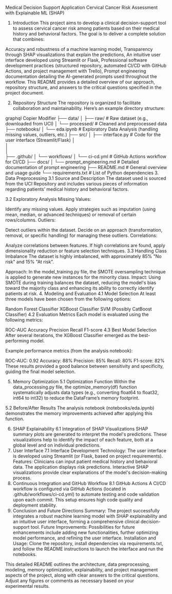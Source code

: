 Medical Decision Support Application
Cervical Cancer Risk Assessment with Explainable ML (SHAP)

1. Introduction
This project aims to develop a clinical decision-support tool to assess cervical cancer risk among patients based on their medical history and behavioral factors. The goal is to deliver a complete solution that combines:

Accuracy and robustness of a machine learning model,
Transparency through SHAP visualizations that explain the predictions,
An intuitive user interface developed using Streamlit or Flask,
Professional software development practices (structured repository, automated CI/CD with GitHub Actions, and project management with Trello),
Prompt engineering documentation detailing the AI-generated prompts used throughout the workflow.
This README provides a detailed overview of our approach, repository structure, and answers to the critical questions specified in the project document.

2. Repository Structure
The repository is organized to facilitate collaboration and maintainability. Here’s an example directory structure:

graphql
Copier
Modifier
├── data/
│   ├── raw/               # Raw dataset (e.g., downloaded from UCI)
│   └── processed/         # Cleaned and preprocessed data
├── notebooks/
│   └── eda.ipynb          # Exploratory Data Analysis (handling missing values, outliers, etc.)
├── src/
│   ├── interface.py       # Code for the user interface (Streamlit/Flask)
│   
│   
│   
├── .github/
│   └── workflows/
│       └── ci-cd.yml      # GitHub Actions workflow for CI/CD
├── docs/
│   └── prompt_engineering.md  # Detailed documentation of prompt engineering
├── README.md              # General overview and usage guide
└── requirements.txt       # List of Python dependencies
3. Data Preprocessing
3.1 Source and Description
The dataset used is sourced from the UCI Repository and includes various pieces of information regarding patients’ medical history and behavioral factors.

3.2 Exploratory Analysis
Missing Values:

Identify any missing values.
Apply strategies such as imputation (using mean, median, or advanced techniques) or removal of certain rows/columns.
Outliers:

Detect outliers within the dataset.
Decide on an approach (transformation, removal, or specific handling) for managing these outliers.
Correlations:

Analyze correlations between features.
If high correlations are found, apply dimensionality reduction or feature selection techniques.
3.3 Handling Class Imbalance
The dataset is highly imbalanced, with approximately 85% "No risk" and 15% "At risk".

Approach:
In the model_training.py file, the SMOTE oversampling technique is applied to generate new instances for the minority class.
Impact:
Using SMOTE during training balances the dataset, reducing the model's bias toward the majority class and enhancing its ability to correctly identify patients at risk.
4. Modeling and Evaluation
4.1 Model Selection
At least three models have been chosen from the following options:

Random Forest Classifier
XGBoost Classifier
SVM
(Possibly CatBoost Classifier)
4.2 Evaluation Metrics
Each model is evaluated using the following metrics:

ROC-AUC
Accuracy
Precision
Recall
F1-score
4.3 Best Model Selection
After several iterations, the XGBoost Classifier emerged as the best-performing model.

Example performance metrics (from the analysis notebook):

ROC-AUC: 0.92
Accuracy: 88%
Precision: 85%
Recall: 80%
F1-score: 82%
These results provided a good balance between sensitivity and specificity, guiding the final model selection.

5. Memory Optimization
5.1 Optimization Function
Within the data_processing.py file, the optimize_memory(df) function systematically adjusts data types (e.g., converting float64 to float32, int64 to int32) to reduce the DataFrame’s memory footprint.

5.2 Before/After Results
The analysis notebook (notebooks/eda.ipynb) demonstrates the memory improvements achieved after applying this function.

6. SHAP Explainability
6.1 Integration of SHAP Visualizations
SHAP summary plots are generated to interpret the model's predictions.
These visualizations help to identify the impact of each feature, both at a global level and on individual predictions.
7. User Interface
7.1 Interface Development
Technology: The user interface is developed using Streamlit (or Flask, based on project requirements).
Features:
Clinicians can input patient medical history and behavioral data.
The application displays risk predictions.
Interactive SHAP visualizations provide clear explanations of the model's decision-making process.
8. Continuous Integration and GitHub Workflow
8.1 GitHub Actions
A CI/CD workflow is configured via GitHub Actions (located in .github/workflows/ci-cd.yml) to automate testing and code validation upon each commit.
This setup ensures high code quality and deployment stability.
9. Conclusion and Future Directions
Summary: The project successfully integrates a robust machine learning model with SHAP explainability and an intuitive user interface, forming a comprehensive clinical decision-support tool.
Future Improvements: Possibilities for future enhancements include adding new functionalities, further optimizing model performance, and refining the user interface.
Installation and Usage:
Clone the repository, install dependencies via requirements.txt, and follow the README instructions to launch the interface and run the notebooks.

This detailed README outlines the architecture, data preprocessing, modeling, memory optimization, explainability, and project management aspects of the project, along with clear answers to the critical questions. Adjust any figures or comments as necessary based on your experimental results.

